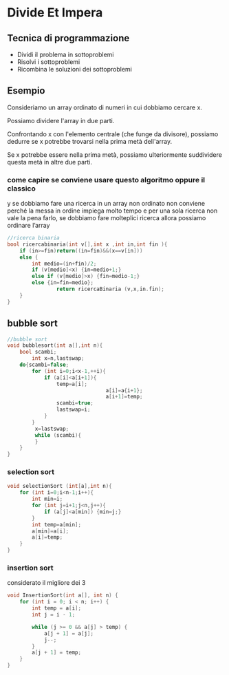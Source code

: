 # Divide Et Impera
## Tecnica di programmazione 


- Dividi il problema in sottoproblemi
- Risolvi i sottoproblemi
- Ricombina le soluzioni dei sottoproblemi

## Esempio

Consideriamo un array ordinato di numeri in cui dobbiamo cercare x.

Possiamo dividere l'array in due parti.

Confrontando x con l'elemento centrale (che funge da divisore), possiamo dedurre se x potrebbe trovarsi nella prima metà dell'array.

Se x potrebbe essere nella prima metà, possiamo ulteriormente suddividere questa metà in altre due parti.

### come capire se conviene usare questo algoritmo oppure il classico
y
se dobbiamo fare una ricerca in un array non ordinato non conviene perché la messa in ordine impiega molto tempo e per una sola ricerca non vale la pena farlo, se dobbiamo fare molteplici ricerca allora possiamo ordinare l’array 
```cpp
//ricerca binaria 
bool ricercabinaria(int v[],int x ,int in,int fin ){
    if (in>=fin)return((in=fin)&&(x==v[in]))
    else {
        int medio=(in+fin)/2;
        if (v[medio]<x) {in=medio+1;}
        else if (v[medio]>x) {fin=medio-1;}
        else {in=fin=medio};
				return ricercaBinaria (v,x,in.fin);
    }
}
```
## bubble sort

```cpp
//bubble sort 
void bubblesort(int a[],int n){
    bool scambi;
		int x=n,lastswap;
    do{scambi=false;
        for (int i=0;i<x-1,++i){
            if (a[i]<a[i+1]){
                temp=a[i];
								a[i]=a{i+1};
								a[i+1]=temp;
                scambi=true;
                lastswap=i;
            }
        }
         x=lastswap;
         while (scambi){
         }    
    }
}
```

### selection sort

```cpp
void selectionSort (int[a],int n){
	for (int i=0;i<n-1;i++){
		int min=i;
		for (int j=i+1;j<n,j++){
			if (a[j]<a[min]) {min=j;}
		}
		int temp=a[min];
		a[min]=a[i];
		a[i]=temp;
	}
}
```

### insertion sort

considerato il migliore dei 3
```cpp
void InsertionSort(int a[], int n) {
    for (int i = 0; i < n; i++) {
        int temp = a[i];
        int j = i - 1;

        while (j >= 0 && a[j] > temp) {
            a[j + 1] = a[j];
            j--;
        }
        a[j + 1] = temp;
    }
}
```
